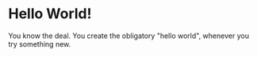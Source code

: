 # Hello World!

You know the deal. You create the obligatory "hello world", whenever you try something new.

